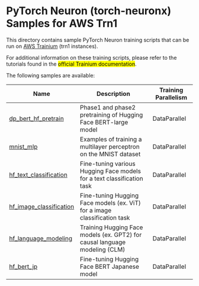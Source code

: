 # PyTorch Neuron (torch-neuronx) Samples for AWS Trn1

This directory contains sample PyTorch Neuron training scripts that can be run on [AWS Trainium](https://aws.amazon.com/machine-learning/trainium/) (trn1 instances).

For additional information on these training scripts, please refer to the tutorials found in the <mark>official Trainium documentation</mark>.

The following samples are available:

| Name | Description | Training Parallelism |
| --- | --- | --- |
| [dp_bert_hf_pretrain](training/dp_bert_hf_pretrain) | Phase1 and phase2 pretraining of Hugging Face BERT-large model | DataParallel |
| [mnist_mlp](training/mnist_mlp) | Examples of training a multilayer perceptron on the MNIST dataset | DataParallel |
| [hf_text_classification](training/hf_text_classification) | Fine-tuning various Hugging Face models for a text classification task | DataParallel |
| [hf_image_classification](training/hf_image_classification) | Fine-tuning Hugging Face models (ex. ViT) for a image classification task | DataParallel |
| [hf_language_modeling](training/hf_language_modeling) | Training Hugging Face models (ex. GPT2) for causal language modeling (CLM) | DataParallel |
| [hf_bert_jp](training/hf_bert_jp_text_classification) | Fine-tuning Hugging Face BERT Japanese model | DataParallel |
